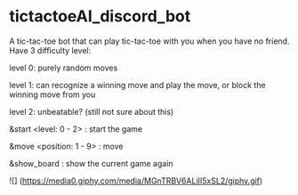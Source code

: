 # tictactoeAI_discord_bot
A tic-tac-toe bot that can play tic-tac-toe with you when you have no friend.
Have 3 difficulty level:
  
  level 0: purely random moves
  
  level 1: can recognize a winning move and play the move, or block the winning move from you
  
  level 2: unbeatable? (still not sure about this)

&start <level: 0 - 2> : start the game

&move <position: 1 - 9> : move 

&show_board : show the current game again

![] (https://media0.giphy.com/media/MGnTRBV6ALiII5xSL2/giphy.gif)
